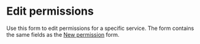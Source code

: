 # Edit permissions
 
Use this form to edit permissions for a specific service. The form contains the same fields as the [New permission](service-authorization) form.
